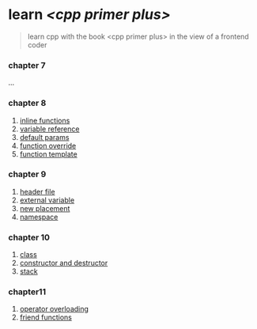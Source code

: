 # learn *\<cpp primer plus\>*

> learn cpp with the book \<cpp primer plus\> in the view of a frontend coder

### chapter 7

...

### chapter 8

1. [inline functions](./src/chapter8/1_inline_functions.cpp)
2. [variable reference](./src/chapter8/2_variable_reference.cpp)
3. [default params](./src/chapter8/3_default_params.cpp)
4. [function override](./src/chapter8/4_function_override.cpp)
5. [function template](./src/chapter8/5_function_template.cpp)

### chapter 9

1. [header file](./src/chapter9/1_using_header_file.cpp)
2. [external variable](./src/chapter9/2_use_external_variable/index.cpp)
3. [new placement](./src/chapter9/3_new_placement.cpp)
4. [namespace](./src/chapter9/4_use_namespace/index.cpp)

### chapter 10

1. [class](./src/chapter10/1_stock_class/use_stock.cpp)
2. [constructor and destructor](./src/chapter10/2_stock_class_constructed/use_stock.cpp)
3. [stack](./src/chapter10/3_stack/use_stack.cpp)

### chapter11

1. [operator overloading](./src/chapter11/1_operator_overloading/use_operator_overloading.cpp)
2. [friend functions](./src/chapter11/2_vector/use_vector.cpp)